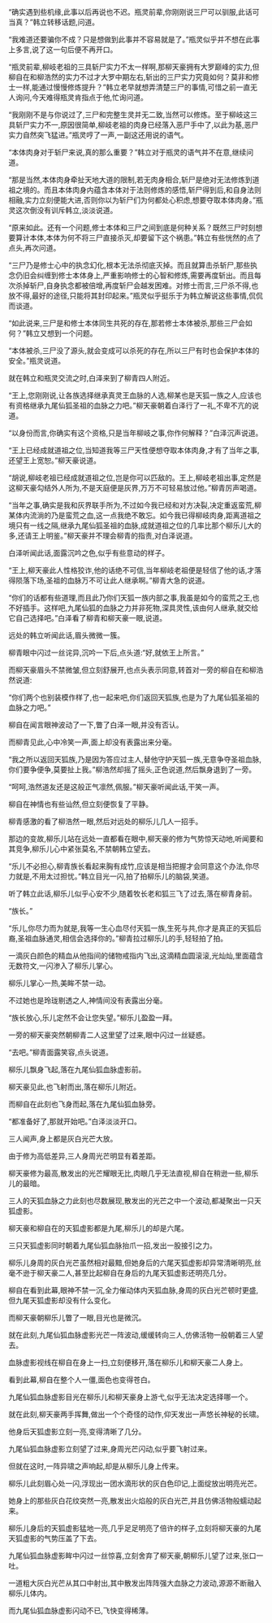 
“确实遇到些机缘,此事以后再说也不迟。瓶灵前辈,你刚刚说三尸可以驯服,此话可当真？”韩立转移话题,问道。

“我难道还要骗你不成？只是想做到此事并不容易就是了。”瓶灵似乎并不想在此事上多言,说了这一句后便不再开口。

“瓶灵前辈,柳岐老祖的三具斩尸实力不太一样啊,那柳天豪拥有大罗巅峰的实力,但柳自在和柳浩然的实力不过才大罗中期左右,斩出的三尸实力究竟如何？莫非和修士一样,能通过慢慢修炼提升？”韩立老早就想弄清楚三尸的事情,可惜之前一直无人询问,今天难得瓶灵肯指点于他,忙询问道。

“我刚刚不是与你说过了,三尸和完整生灵并无二致,当然可以修炼。至于柳岐这三具斩尸实力不一,原因很简单,柳岐老祖的肉身已经落入恶尸手中了,以此为基,恶尸实力自然突飞猛进。”瓶灵哼了一声,一副这还用说的语气。

“本体肉身对于斩尸来说,真的那么重要？”韩立对于瓶灵的语气并不在意,继续问道。

“那是当然,本体肉身牵扯天地大道的限制,若无肉身相合,斩尸是绝对无法修炼到道祖之境的。而且本体肉身内蕴含本体对于法则修炼的感悟,斩尸得到后,和自身法则相融,实力立刻便能大进,否则你以为斩尸们为何都处心积虑,想要夺取本体肉身。”瓶灵这次倒没有训斥韩立,淡淡说道。

“原来如此。还有一个问题,修士本体和三尸之间到底是何种关系？既然三尸时刻想要算计本体,本体为何不将三尸直接杀灭,却要留下这个祸患。”韩立有些恍然的点了点头,再次问道。

“三尸乃是修士心中的执念幻化,根本无法杀彻底灭掉。而且就算击杀斩尸,那些执念仍旧会纠缠到修士本体身上,严重影响修士的心智和修炼,需要再度斩出。而且每次杀掉斩尸,自身执念都被倍增,再度斩尸会越发困难。对修士而言,三尸杀不得,也放不得,最好的途径,只能将其封印起来。”瓶灵似乎挺乐于为韩立解说这些事情,侃侃而谈道。

“如此说来,三尸是和修士本体同生共死的存在,那若修士本体被杀,那些三尸会如何？”韩立又想到一个问题。

“本体被杀,三尸没了源头,就会变成可以杀死的存在,所以三尸有时也会保护本体的安全。”瓶灵说道。

就在韩立和瓶灵交流之时,白泽来到了柳青四人附近。

“王上,您刚刚说,让各族选择继承真灵王血脉的人选,柳某也是天狐一族之人,应该也有资格继承九尾仙狐圣祖的血脉之力吧。”柳天豪朝着白泽行了一礼,不卑不亢的说道。

“以身份而言,你确实有这个资格,只是当年柳岐之事,你作何解释？”白泽沉声说道。

“王上已经成就道祖之位,当知道我等三尸天性便想夺取本体肉身,才有了当年之事,还望王上宽恕。”柳天豪说道。

“胡说,柳岐老祖已经成就道祖之位,岂是你可以匹敌的。王上,柳岐老祖出事,定然是这柳天豪勾结外人所为,不是天庭便是灰界,万万不可轻易放过他。”柳青厉声喝道。

“当年之事,确实是我和灰界联手所为,不过如今我已经和对方决裂,决定重返蛮荒,柳某体内流淌的乃是蛮荒之血,这一点我绝不敢忘。如今我已得柳岐肉身,距离道祖之境只有一线之隔,继承九尾仙狐圣祖的血脉,成就道祖之位的几率比那个柳乐儿大的多,还请王上明鉴。”柳天豪并不理会柳青的指责,对白泽说道。

白泽听闻此话,面露沉吟之色,似乎有些意动的样子。

“王上,柳天豪此人性格狡诈,他的话绝不可信,当年柳岐老祖便是轻信了他的话,才落得陨落下场,圣祖的血脉万不可让此人继承啊。”柳青大急的说道。

“你们的话都有些道理,而且此乃你们天狐一族内部之事,我虽是如今的蛮荒之王,也不好插手。这样吧,九尾仙狐的血脉之力并非死物,深具灵性,该由何人继承,就交给它自己选择吧。”白泽看了柳青和柳天豪一眼,说道。

远处的韩立听闻此话,眉头微微一簇。

柳青眼中闪过一丝诧异,沉吟一下后,点头道:“好,就依王上所言。”

而柳天豪眉头不禁微皱,但立刻舒展开,也点头表示同意,转首对一旁的柳自在和柳浩然说道:

“你们两个也别装模作样了,也一起来吧,你们返回天狐族,也是为了九尾仙狐圣祖的血脉之力吧。”

柳自在闻言眼神波动了一下,瞥了白泽一眼,并没有否认。

而柳青见此,心中冷笑一声,面上却没有表露出来分毫。

“我之所以返回天狐族,乃是因为答应过主人,替他守护天狐一族,无意争夺圣祖血脉,你们要争便争,莫要扯上我。”柳浩然却摇了摇头,正色说道,然后飘身退到了一旁。

“呵呵,浩然道友还是这般正气凛然,佩服。”柳天豪听闻此话,干笑一声。

柳自在神情也有些讪然,但立刻便恢复了平静。

柳青感激的看了柳浩然一眼,然后对远处的柳乐儿几人一招手。

那边的变故,柳乐儿站在远处一直都看在眼中,柳天豪的修为气势惊天动地,听闻要和其竞争,柳乐儿心中紧张莫名,不禁朝韩立望去。

“乐儿不必担心,柳青族长看起来胸有成竹,应该是相当把握才会同意这个办法,你尽力就是,不用太过担忧。”韩立目光一闪,拍了拍柳乐儿的脑袋,笑道。

听了韩立此话,柳乐儿似乎心安不少,随着牧长老和狐三飞了过去,落在柳青身前。

“族长。”

“乐儿,你尽力而为就是,我等一生心血尽付天狐一族,生死与共,你才是真正的天狐后裔,圣祖血脉通灵,相信会选择你的。”柳青拉过柳乐儿的手,轻轻拍了拍。

一滴灰白颜色的精血从他指间的储物戒指内飞出,这滴精血圆滚滚,光灿灿,里面蕴含无数符文,一闪渗入了柳乐儿掌心。

柳乐儿掌心一热,美眸不禁一动。

不过她也是玲珑剔透之人,神情间没有表露出分毫。

“族长放心,乐儿定然不会让您失望。”柳乐儿盈盈一拜。

一旁的柳天豪突然朝柳青二人这里望了过来,眼中闪过一丝疑惑。

“去吧。”柳青面露笑容,点头说道。

柳乐儿飘身飞起,落在九尾仙狐血脉虚影前。

柳天豪见此,也飞射而出,落在柳乐儿附近。

而柳自在此刻也飞身而起,落在九尾仙狐血脉旁。

“都准备好了,那就开始吧。”白泽淡淡开口。

三人闻声,身上都是灰白光芒大放。

由于修为高低差异,三人身周光芒明显有着差距。

柳天豪修为最高,散发出的光芒耀眼无比,肉眼几乎无法直视,柳自在稍逊一些,柳乐儿的最暗。

三人的天狐血脉之力此刻也尽数展现,散发出的光芒之中一个波动,都凝聚出一只天狐虚影。

柳天豪和柳自在的天狐虚影都是九尾,柳乐儿的却是六尾。

三只天狐虚影同时朝着九尾仙狐血脉抬爪一招,发出一股接引之力。

柳乐儿身周的灰白光芒虽然相对最黯,但她身后的六尾天狐虚影却异常清晰明亮,丝毫不逊于柳天豪二人,甚至比起柳自在身后的九尾天狐虚影还明亮几分。

柳自在看到此幕,眼神不禁一沉,全力催动体内天狐血脉,身周的灰白光芒顿时更盛,但九尾天狐虚影却没有什么变化。

而柳天豪朝柳乐儿瞥了一眼,目光也是微沉。

就在此刻,九尾仙狐血脉虚影光芒一阵波动,缓缓转向三人,仿佛活物一般朝着三人望去。

血脉虚影视线在柳自在身上一扫,立刻便移开,落在柳乐儿和柳天豪二人身上。

看到此幕,柳自在整个人一僵,面色也变得苍白。

九尾仙狐血脉虚影目光在柳乐儿和柳天豪身上游弋,似乎无法决定选择哪一个。

就在此刻,柳天豪两手挥舞,做出一个个奇怪的动作,仰天发出一声悠长神秘的长啸。

他身后天狐虚影立刻一亮,变得清晰了几分。

九尾仙狐血脉虚影立刻望了过来,身周光芒闪动,似乎要飞射过来。

但就在这时,一阵异啸之声响起,却是从柳乐儿身上传来。

柳乐儿此刻眉心处一闪,浮现出一团水滴形状的灰白色印记,上面绽放出明亮光芒。

她身上的那些灰白花纹突然一亮,散发出火焰般的灰白光芒,并且仿佛活物般蠕动起来。

柳乐儿身后的天狐虚影猛地一亮,几乎足足明亮了倍许的样子,立刻将柳天豪的九尾天狐虚影的气势压盖了下去。

九尾仙狐血脉虚影眸中闪过一丝惊喜,立刻舍弃了柳天豪,朝柳乐儿望了过来,张口一吐。

一道粗大灰白光芒从其口中射出,其中散发出阵阵强大血脉之力波动,源源不断融入柳乐儿体内。

而九尾仙狐血脉虚影闪动不已,飞快变得稀薄。
